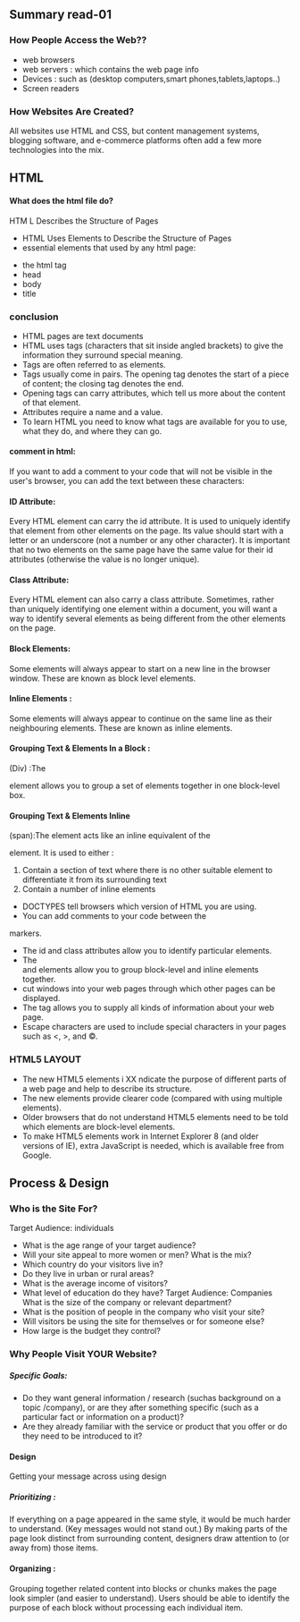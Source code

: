 ## Summary read-01

### How People Access the Web??

* web browsers
* web servers : which contains the web page info
* Devices : such as (desktop computers,smart phones,tablets,laptops..)
* Screen readers
### How Websites Are Created?
All websites use HTML and CSS, but content
management systems, blogging software, and
e-commerce platforms often add a few more
technologies into the mix.

## HTML
#### What does the html file do?
HTM L Describes the Structure of Pages

- HTML Uses Elements to Describe the Structure of Pages
- essential elements that used by any html page:
* the html tag
* head
* body
* title
### conclusion
* HTML pages are text documents
* HTML uses tags (characters that sit inside angled
brackets) to give the information they surround special
meaning.
* Tags are often referred to as elements.
* Tags usually come in pairs. The opening tag denotes
the start of a piece of content; the closing tag denotes
the end.
* Opening tags can carry attributes, which tell us more
about the content of that element.
* Attributes require a name and a value.
* To learn HTML you need to know what tags are
available for you to use, what they do, and where they
can go.

#### comment in html:
If you want to add a comment
to your code that will not be
visible in the user's browser, you
can add the text between these
characters:
<!-- comment goes here -->
#### ID Attribute:
Every HTML element can carry
the id attribute. It is used to
uniquely identify that element
from other elements on the
page. Its value should start with
a letter or an underscore (not a
number or any other character).
It is important that no two
elements on the same page
have the same value for their id
attributes (otherwise the value is
no longer unique).
#### Class Attribute:
Every HTML element can
also carry a class attribute.
Sometimes, rather than uniquely
identifying one element within
a document, you will want a
way to identify several elements
as being different from the
other elements on the page.
#### Block Elements:
Some elements will always
appear to start on a new line in
the browser window. These are
known as block level elements.
#### Inline Elements :
Some elements will always
appear to continue on the
same line as their neighbouring
elements. These are known as
inline elements.
#### Grouping Text & Elements In a Block :
(Div) :The <div> element allows you to
group a set of elements together
in one block-level box.
#### Grouping Text & Elements Inline
(span):The <span> element acts like
an inline equivalent of the <div>
element. It is used to either :
1. Contain a section of text
where there is no other suitable
element to differentiate it from
its surrounding text
2. Contain a number of inline
elements

* DOCTYPES tell browsers which version of HTML you
are using.
* You can add comments to your code between the
<!-- and --> markers.
* The id and class attributes allow you to identify
particular elements.
* The <div> and <span> elements allow you to group
block-level and inline elements together.
* <iframes> cut windows into your web pages through
which other pages can be displayed.
* The <meta> tag allows you to supply all kinds of
information about your web page.
* Escape characters are used to include special
characters in your pages such as <, >, and ©.

### HTML5 LAYOUT
* The new HTML5 elements i XX ndicate the purpose of
different parts of a web page and help to describe
its structure.
* The new elements provide clearer code (compared
with using multiple <div> elements).
* Older browsers that do not understand HTML5
elements need to be told which elements are
block-level elements.
* To make HTML5 elements work in Internet Explorer 8
(and older versions of IE), extra JavaScript is needed,
which is available free from Google.

## Process & Design
### Who is the Site For?
Target Audience: individuals
* What is the age range of your target audience?
* Will your site appeal to more women or men? What is the mix?
* Which country do your visitors live in?
* Do they live in urban or rural areas?
* What is the average income of visitors?
* What level of education do they have?
Target Audience: Companies
What is the size of the company or relevant department?
* What is the position of people in the company who visit your site?
* Will visitors be using the site for themselves or for someone else?
* How large is the budget they control?

### Why People Visit YOUR Website?
##### Specific Goals:
* Do they want general information / research (suchas background on a topic /company), or are they after something specific (such as a
particular fact or information
on a product)?
* Are they already familiar with
the service or product that
you offer or do they need to
be introduced to it?

#### Design
Getting your message across using design
##### Prioritizing :
If everything on a page appeared
in the same style, it would be
much harder to understand. (Key
messages would not stand out.)
By making parts of the page
look distinct from surrounding
content, designers draw
attention to (or away from)
those items.
#### Organizing :
Grouping together related
content into blocks or chunks
makes the page look simpler
(and easier to understand).
Users should be able to
identify the purpose of each
block without processing each
individual item.



